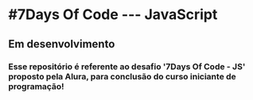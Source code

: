 # #7Days Of Code --- JavaScript

## Em desenvolvimento

### Esse repositório é referente ao desafio '7Days Of Code - JS' proposto pela Alura, para conclusão do curso iniciante de programação!
